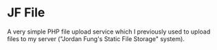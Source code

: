 # JF File
A very simple PHP file upload service which I previously used to upload files to my server ("Jordan Fung's Static File Storage" system).
